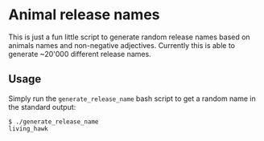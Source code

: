 Animal release names
======
This is just a fun little script to generate random release names based on animals names and non-negative adjectives. Currently this is able to generate ~20'000 different release names.

## Usage
Simply run the `generate_release_name` bash script to get a random name in the standard output:
```
$ ./generate_release_name 
living_hawk
```
